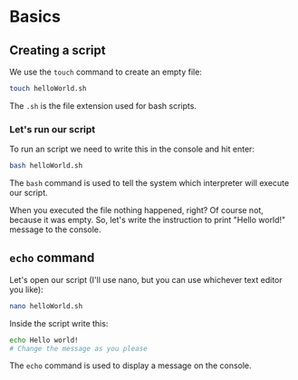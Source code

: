# Basics

## Creating a script
We use the `touch` command to create an empty file:
```bash
touch helloWorld.sh
```
The `.sh` is the file extension used for bash scripts.

### Let's run our script
To run an script we need to write this in the console and hit enter:
```bash
bash helloWorld.sh
```
The `bash` command is used to tell the system which interpreter will execute our script.

When you executed the file nothing happened, right? Of course not, because it was empty. So, let's write the instruction to print "Hello world!" message to the console.

## `echo` command
Let's open our script (I'll use nano, but you can use whichever text editor you like):
```bash
nano helloWorld.sh
```
Inside the script write this:
```bash
echo Hello world!
# Change the message as you please
```
The `echo` command is used to display a message on the console.